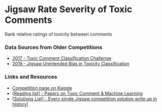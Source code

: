 # Jigsaw Rate Severity of Toxic Comments
Rank relative ratings of toxicity between comments

### Data Sources from Older Competitions
- [2017 - Toxic Comment Classification Challenge](https://www.kaggle.com/c/jigsaw-toxic-comment-classification-challenge`)
- [2019 - Jigsaw Unintended Bias in Toxicity Classification](https://www.kaggle.com/c/jigsaw-unintended-bias-in-toxicity-classification)

### Links and Resources
- [Competition page on Kaggle](https://www.kaggle.com/c/jigsaw-toxic-severity-rating)
- [[Reading list] - Papers on Toxic Comment & Machine Learning](https://www.kaggle.com/c/jigsaw-toxic-severity-rating/discussion/286329)
- [[Solutions List] - Every single Jigsaw competition solution write up in history!](https://www.kaggle.com/c/jigsaw-toxic-severity-rating/discussion/286333)
